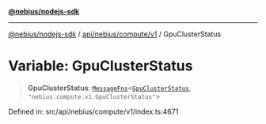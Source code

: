 [**@nebius/nodejs-sdk**](../../../../../README.md)

***

[@nebius/nodejs-sdk](../../../../../README.md) / [api/nebius/compute/v1](../README.md) / GpuClusterStatus

# Variable: GpuClusterStatus

> **GpuClusterStatus**: [`MessageFns`](../../../../../runtime/protos/core/interfaces/MessageFns.md)\<[`GpuClusterStatus`](../interfaces/GpuClusterStatus.md), `"nebius.compute.v1.GpuClusterStatus"`\>

Defined in: src/api/nebius/compute/v1/index.ts:4671
